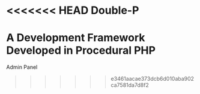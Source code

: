 <<<<<<< HEAD
Double-P
========

A Development Framework Developed in Procedural PHP
=======
Admin Panel
>>>>>>> e3461aacae373dcb6d010aba902ca7581da7d8f2
